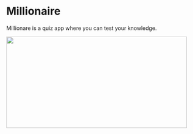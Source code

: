 # Millionaire
Millionare is a quiz app where you can test your knowledge.

<img src="https://user-images.githubusercontent.com/81510416/216838514-f1a81936-f0ec-4361-a6eb-ad02cf975513.gif" width="474" height="240"/>
